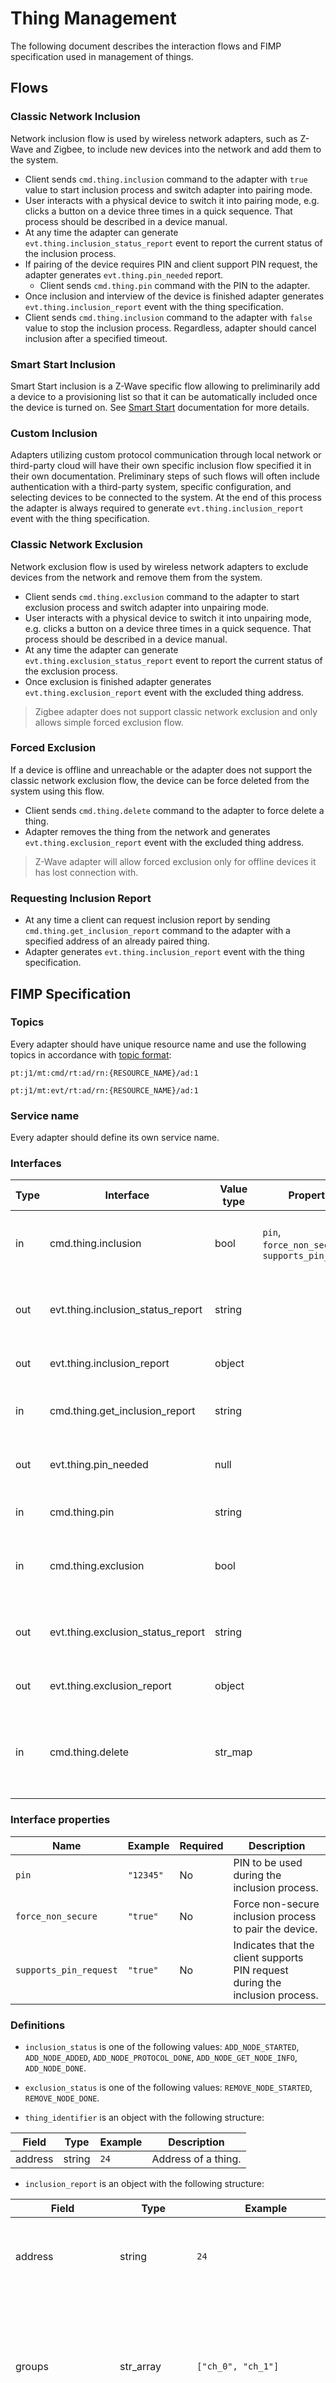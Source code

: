 # Thing Management

The following document describes the interaction flows and FIMP specification used in management of things.

## Flows

### Classic Network Inclusion

Network inclusion flow is used by wireless network adapters, such as Z-Wave and Zigbee, to include new devices into the network and add them to the system.

* Client sends `cmd.thing.inclusion` command to the adapter with `true` value to start inclusion process and switch adapter into pairing mode.
* User interacts with a physical device to switch it into pairing mode, e.g. clicks a button on a device three times in a quick sequence.
  That process should be described in a device manual.
* At any time the adapter can generate `evt.thing.inclusion_status_report` event to report the current status of the inclusion process.
* If pairing of the device requires PIN and client support PIN request, the adapter generates `evt.thing.pin_needed` report.
    * Client sends `cmd.thing.pin` command with the PIN to the adapter.
* Once inclusion and interview of the device is finished adapter generates `evt.thing.inclusion_report` event with the thing specification.
* Client sends `cmd.thing.inclusion` command to the adapter with `false` value to stop the inclusion process. Regardless, adapter should cancel inclusion after a specified timeout.

### Smart Start Inclusion

Smart Start inclusion is a Z-Wave specific flow allowing to preliminarily add a device to a provisioning list so that it can be automatically included once the device is turned on.
See [Smart Start](/adapter/zwave_smart_start.md) documentation for more details.

### Custom Inclusion

Adapters utilizing custom protocol communication through local network or third-party cloud will have their own specific inclusion flow specified it in their own documentation.
Preliminary steps of such flows will often include authentication with a third-party system, specific configuration, and selecting devices to be connected to the system.
At the end of this process the adapter is always required to generate `evt.thing.inclusion_report` event with the thing specification.

### Classic Network Exclusion

Network exclusion flow is used by wireless network adapters to exclude devices from the network and remove them from the system.

* Client sends `cmd.thing.exclusion` command to the adapter to start exclusion process and switch adapter into unpairing mode.
* User interacts with a physical device to switch it into unpairing mode, e.g. clicks a button on a device three times in a quick sequence.
  That process should be described in a device manual.
* At any time the adapter can generate `evt.thing.exclusion_status_report` event to report the current status of the exclusion process.
* Once exclusion is finished adapter generates `evt.thing.exclusion_report` event with the excluded thing address.

> Zigbee adapter does not support classic network exclusion and only allows simple forced exclusion flow.

### Forced Exclusion

If a device is offline and unreachable or the adapter does not support the classic network exclusion flow, the device can be force deleted from the system using this flow.

* Client sends `cmd.thing.delete` command to the adapter to force delete a thing.
* Adapter removes the thing from the network and generates `evt.thing.exclusion_report` event with the excluded thing address.

> Z-Wave adapter will allow forced exclusion only for offline devices it has lost connection with.

### Requesting Inclusion Report

* At any time a client can request inclusion report by sending `cmd.thing.get_inclusion_report` command to the adapter with a specified address of an already paired thing.
* Adapter generates `evt.thing.inclusion_report` event with the thing specification.

## FIMP Specification

### Topics

Every adapter should have unique resource name and use the following topics in accordance with [topic format](/fimp/topic_format.md):

`pt:j1/mt:cmd/rt:ad/rn:{RESOURCE_NAME}/ad:1`

`pt:j1/mt:evt/rt:ad/rn:{RESOURCE_NAME}/ad:1`

### Service name

Every adapter should define its own service name.

### Interfaces

| Type | Interface                         | Value type | Properties                                        | Description                                                                                                                 |
|------|-----------------------------------|------------|---------------------------------------------------|-----------------------------------------------------------------------------------------------------------------------------|
| in   | cmd.thing.inclusion               | bool       | `pin`, `force_non_secure`, `supports_pin_request` | For `true` starts and for `false` stops a thing inclusion process.                                                          |                         
| out  | evt.thing.inclusion_status_report | string     |                                                   | Returns stage of the ongoing inclusion process, see [`inclusion_status`](#definitions).                                     |
| out  | evt.thing.inclusion_report        | object     |                                                   | Reports thing specification, see [`inclusion_report`](#definitions).                                                        |
| in   | cmd.thing.get_inclusion_report    | string     |                                                   | Requests inclusion report for the provided thing address.                                                                   |
| out  | evt.thing.pin_needed              | null       |                                                   | Informs that PIN is required to continue a thing inclusion.                                                                 |
| in   | cmd.thing.pin                     | string     |                                                   | Provides PIN required for a thing inclusion.                                                                                |
| in   | cmd.thing.exclusion               | bool       |                                                   | For `true` starts and for `false` stops a thing exclusion process.                                                          | 
| out  | evt.thing.exclusion_status_report | string     |                                                   | Returns stage of the ongoing exclusion process,  see [`exclusion_status`](#definitions).                                    |
| out  | evt.thing.exclusion_report        | object     |                                                   | Reports thing exclusion, see [`thing_identifier`](#definitions).                                                            |
| in   | cmd.thing.delete                  | str_map    |                                                   | Requests thing deletion if device is offline or exclusion process is not supported, see [`thing_identifier`](#definitions). |

### Interface properties

| Name                   | Example   | Required | Description                                                                  |
|------------------------|-----------|----------|------------------------------------------------------------------------------|
| `pin`                  | `"12345"` | No       | PIN to be used during the inclusion process.                                 |
| `force_non_secure`     | `"true"`  | No       | Force non-secure inclusion process to pair the device.                       |
| `supports_pin_request` | `"true"`  | No       | Indicates that the client supports PIN request during the inclusion process. |

### Definitions

* `inclusion_status` is one of the following values: `ADD_NODE_STARTED`, `ADD_NODE_ADDED`, `ADD_NODE_PROTOCOL_DONE`, `ADD_NODE_GET_NODE_INFO`, `ADD_NODE_DONE`.

* `exclusion_status` is one of the following values:  `REMOVE_NODE_STARTED`, `REMOVE_NODE_DONE`.

* `thing_identifier` is an object with the following structure:

| Field   | Type   | Example | Description         |
|---------|--------|---------|---------------------|
| address | string | `24`    | Address of a thing. |

* `inclusion_report` is an object with the following structure:

| Field               | Type        | Example                        | Description                                                                                                                                                                              |
|---------------------|-------------|--------------------------------|------------------------------------------------------------------------------------------------------------------------------------------------------------------------------------------|
| address             | string      | `24`                           | An arbitrary unique identifier of the thing within the adapter, equal to node ID in Z-Wave and UID in Zigbee.                                                                            |
| groups              | str_array   | `["ch_0", "ch_1"]`             | Groups are used to link multiple services into one logical group. Each group is effectively a separate device within a single thing, equal to channels in Z-Wave or endpoints in Zigbee. |
| services            | object      | `[{"name":"out_bin_switch"}]`  | An array of [`service_definition`](#definitions) objects for all services provided by the thing.                                                                                         |
| product_name        | string      | `"Fibaro Double Switch"`       | Optional initial human-readable name of the device as shown to the user. If empty falls back to product hash.                                                                            |
| product_hash        | string      | `"zw_134_3_116"`               | Product hash is a unique identifier of the product consisting of joined adapter, manufacturer and product identifiers.                                                                   |
| product_id          | string      | `"3_116"`                      | Name of identification of the model of the device.                                                                                                                                       |
| manufacturer_id     | string      | `"134"`                        | Name or identification of the manufacturer of the device.                                                                                                                                |
| device_id           | string      | `"123456-987654-4567-1234"`    | Optional unique identifier or serial number of the device.                                                                                                                               |
| hw_ver              | string      | `"1"`                          | Optional hardware version of the thing.                                                                                                                                                  |
| sw_ver              | string      | `"257"`                        | Optional software version of the thing.                                                                                                                                                  |
| comm_tech           | string      | `"zw"`                         | Technology used by the adapter to communicate with the device, one of `zw`, `zigbee`, `local_network`, `cloud` values.                                                                   |
| power_source        | string      | `"ac"`                         | Power source of the device. Possible values: "dc", "ac", "battery".                                                                                                                      |
| wakeup_interval     | int         | `3600`                         | Wakeup interval for battery powered devices in seconds.                                                                                                                                  |
| security            | string      | `"insecure"`                   | Level of communication security, either `insecure` or `secure`.                                                                                                                          |
| tech_specific_props | str_map     | `{"zw_lib_type": "3"}`         | Optional custom properties of the thing specific to the technology adapter.                                                                                                              |
| prop_set            | any_map_map | `{"set_a":{"prop_1":"val_1"}}` | Optional map of custom property sets of services specific to the technology adapter. These sets can be referenced from [`service_definition`](#definitions).                             |

* `service_definition` is an object with the following structure:

| Field        | Type      | Example                                          | Description                                                                                                                                              |
|--------------|-----------|--------------------------------------------------|----------------------------------------------------------------------------------------------------------------------------------------------------------|
| name         | string    | `"out_bin_switch"`                               | Name of the service, as specified in [device services](/device_services/device_services.md) documentation.                                               |
| address      | string    | `"/rt:dev/rn:zw/ad:1/sv:out_bin_switch/ad:21_0"` | An address of the service starting from a resource type segment. Service address segment should contain thing address and optional group identification. |
| groups       | str_array | `["ch_0"]`                                       | Groups to which the service belongs. It is recommended to never attach service to more than a single group.                                              |
| enabled      | bool      | `true`                                           | Indicates whether service is enabled or not.                                                                                                             |
| interfaces   | array     | `[{"msg_t":"evt.binary.report"}]`                | An array of [`interface_spec`](#definitions) objects for all interfaces provided by the service.                                                         |
| props        | any_map   | `{"sup_units": ["W"]}`                           | A map of service properties.                                                                                                                             |
| prop_set_ref | string    | `"set_a"`                                        | Reference to a property set defined in `prop_set`(#definitions). These are technology specific and for informational purpose only.                       |

* `interface_spec` is an object with the following structure:

| Field   | Type   | Example            | Description                                                                                                                           |
|---------|--------|--------------------|---------------------------------------------------------------------------------------------------------------------------------------|
| int_t   | string | `"out"`            | Type of the interface, either `in` for incoming messages or `out` for outgoing messages.                                              |
| msg_t   | string | `"evt.pd7.notify"` | Message type or in other words interface name, see [interface format](/fimp/message_format.md#interface-format) for more information. |
| val_t   | string | `"object"`         | Value type, see [value types ](/fimp/message_format.md#value-types) for more information.                                             |
| version | string | `"1"`              | Supported version of the protocol.                                                                                                    |

### Examples

* Example of a command to start network inclusion process:

```json
{
  "serv": "zwave-ad",
  "type": "cmd.thing.inclusion",
  "val_t": "bool",
  "val": true,
  "props": {
    "supports_pin_request": "true"
  },
  "tags": null,
  "src": "-",
  "ver": "1",
  "uid": "1e965f4c-07ee-4e3e-8c03-e61e9aa9192a",
  "topic": "pt:j1/mt:cmd/rt:ad/rn:zw/ad:1"
}
```

* Example of a command to stop an ongoing network inclusion process:

```json
{
  "serv": "zwave-ad",
  "type": "cmd.thing.inclusion",
  "val_t": "bool",
  "val": false,
  "props": null,
  "tags": null,
  "src": "-",
  "ver": "1",
  "uid": "1e965f4c-07ee-4e3e-8c03-e61e9aa9192a",
  "topic": "pt:j1/mt:cmd/rt:ad/rn:zw/ad:1"
}
```

* Example of an event indicating the need of providing a PIN to continue the inclusion process:

```json
{
  "serv": "zwave-ad",
  "type": "evt.thing.pin_needed",
  "val_t": "string",
  "val": null,
  "props": null,
  "tags": null,
  "src": "-",
  "ver": "1",
  "uid": "1e965f4c-07ee-4e3e-8c03-e61e9aa9192a",
  "topic": "pt:j1/mt:evt/rt:ad/rn:zw/ad:1"
}
```

* Example of a command providing a PIN required to continue the inclusion process:

```json
{
  "serv": "zwave-ad",
  "type": "cmd.thing.pin",
  "val_t": "string",
  "val": "12345",
  "props": null,
  "tags": null,
  "src": "-",
  "ver": "1",
  "uid": "1e965f4c-07ee-4e3e-8c03-e61e9aa9192a",
  "topic": "pt:j1/mt:cmd/rt:ad/rn:zw/ad:1"
}
```

* Example of an event indicating the current status of the inclusion process:

```json
{
  "serv": "zwave-ad",
  "type": "evt.thing.inclusion_status_report",
  "val_t": "null",
  "val": "ADD_NODE_GET_NODE_INFO",
  "props": null,
  "tags": null,
  "src": "-",
  "ver": "1",
  "uid": "1e965f4c-07ee-4e3e-8c03-e61e9aa9192a",
  "topic": "pt:j1/mt:evt/rt:ad/rn:zw/ad:1"
}
```

* Example of a thing inclusion report:

```json
{
  "serv": "zwave-ad",
  "type": "evt.thing.inclusion_report",
  "val_t": "object",
  "val": {
    "address": "21",
    "groups": [
      "ch_0"
    ],
    "product_name": "",
    "product_hash": "zw_134_3_116",
    "product_id": "3_116",
    "manufacturer_id": "134",
    "device_id": "",
    "hw_ver": "1",
    "sw_ver": "257",
    "comm_tech": "zw",
    "power_source": "ac",
    "wakeup_interval": -1,
    "security": "insecure",
    "services": [
      {
        "name": "out_bin_switch",
        "address": "/rt:dev/rn:zw/ad:1/sv:out_bin_switch/ad:21_0",
        "groups": [
          "ch_0"
        ],
        "enabled": true,
        "interfaces": [
          {
            "intf_t": "out",
            "msg_t": "evt.binary.report",
            "val_t": "bool",
            "ver": "1"
          },
          {
            "intf_t": "in",
            "msg_t": "cmd.binary.set",
            "val_t": "bool",
            "ver": "1"
          },
          {
            "intf_t": "in",
            "msg_t": "cmd.binary.get_report",
            "val_t": "null",
            "ver": "1"
          }
        ],
        "props": {
          "is_secure": false,
          "is_unsecure": true
        },
        "prop_set_ref": "nif_0"
      }
    ],
    "tech_specific_props": {
      "zw_lib_type": "3",
      "zw_product_id": "116",
      "zw_product_type": "3",
      "zw_protocol_ver": "1062",
      "zw_sleep_capable": "0"
    },
    "prop_set": {
      "nif_0": {
        "zw_generic_dev_class": "16",
        "zw_installer_icon": "1792",
        "zw_node_type": "0",
        "zw_plus_version": "1",
        "zw_role_type": "5",
        "zw_specific_dev_class": "1",
        "zw_supported_cc": []
      }
    }
  },
  "props": null,
  "tags": null,
  "src": "-",
  "ver": "1",
  "uid": "1e965f4c-07ee-4e3e-8c03-e61e9aa9192a",
  "topic": "pt:j1/mt:evt/rt:ad/rn:zw/ad:1"
}
```

* Example of a command requesting inclusion report for an already paired thing:

```json
{
  "serv": "zwave-ad",
  "type": "cmd.thing.get_inclusion_report",
  "val_t": "string",
  "val": "21",
  "props": null,
  "tags": null,
  "src": "-",
  "ver": "1",
  "uid": "1e965f4c-07ee-4e3e-8c03-e61e9aa9192a",
  "topic": "pt:j1/mt:cmd/rt:ad/rn:zw/ad:1"
}
```

* Example of a command to start network exclusion process:

```json
{
  "serv": "zwave-ad",
  "type": "cmd.thing.exclusion",
  "val_t": "bool",
  "val": true,
  "props": null,
  "tags": null,
  "src": "-",
  "ver": "1",
  "uid": "1e965f4c-07ee-4e3e-8c03-e61e9aa9192a",
  "topic": "pt:j1/mt:cmd/rt:ad/rn:zw/ad:1"
}
```

* Example of a command to stop an ongoing network exclusion process:

```json
{
  "serv": "zwave-ad",
  "type": "cmd.thing.exclusion",
  "val_t": "bool",
  "val": false,
  "props": null,
  "tags": null,
  "src": "-",
  "ver": "1",
  "uid": "1e965f4c-07ee-4e3e-8c03-e61e9aa9192a",
  "topic": "pt:j1/mt:cmd/rt:ad/rn:zw/ad:1"
}
```

* Example of an event confirming successful exclusion process:

```json
{
  "serv": "zwave-ad",
  "type": "evt.thing.exclusion_report",
  "val_t": "object",
  "val": {
    "address": "21"
  },
  "props": null,
  "tags": null,
  "src": "-",
  "ver": "1",
  "uid": "1e965f4c-07ee-4e3e-8c03-e61e9aa9192a",
  "topic": "pt:j1/mt:evt/rt:ad/rn:zw/ad:1"
}
```

* Example of an event confirming successful exclusion process:

```json
{
  "serv": "zigbee",
  "type": "cmd.thing.delete",
  "val_t": "str_map",
  "val": {
    "address": "21"
  },
  "props": null,
  "tags": null,
  "src": "-",
  "ver": "1",
  "uid": "1e965f4c-07ee-4e3e-8c03-e61e9aa9192a",
  "topic": "pt:j1/mt:cmd/rt:ad/rn:zigbee/ad:1"
}
```
